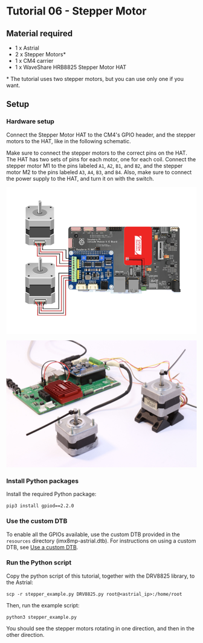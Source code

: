 # Tutorial 06 - Stepper Motor
## Material required
* 1 x Astrial
* 2 x Stepper Motors*
* 1 x CM4 carrier
* 1 x WaveShare HRB8825 Stepper Motor HAT

\* The tutorial uses two stepper motors, but you can use only one if you want.

## Setup
### Hardware setup
Connect the Stepper Motor HAT to the CM4's GPIO header, and the stepper motors to the HAT, like in the following schematic.

Make sure to connect the stepper motors to the correct pins on the HAT. The HAT has two sets of pins for each motor, one for each coil. Connect the stepper motor M1 to the pins labeled `A1`, `A2`, `B1`, and `B2`, and the stepper motor M2 to the pins labeled `A3`, `A4`, `B3`, and `B4`.
Also, make sure to connect the power supply to the HAT, and turn it on with the switch.

![Schematic](images/schematic.png)

![Photo](images/photo.jpg)


### Install Python packages
Install the required Python package:
```
pip3 install gpiod==2.2.0
```

### Use the custom DTB
To enable all the GPIOs available, use the custom DTB provided in the `resources` directory (imx8mp-astrial.dtb).
For instructions on using a custom DTB, see [Use a custom DTB](./../README.md#use-a-custom-dtb).

### Run the Python script
Copy the python script of this tutorial, together with the DRV8825 library, to the Astrial:
```
scp -r stepper_example.py DRV8825.py root@<astrial_ip>:/home/root
```

Then, run the example script:

```
python3 stepper_example.py
```

You should see the stepper motors rotating in one direction, and then in the other direction.


